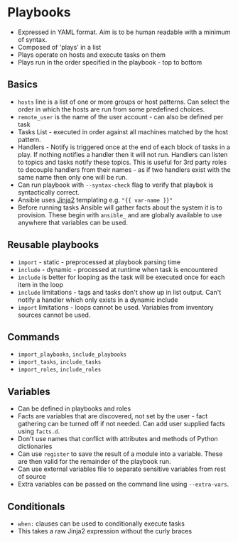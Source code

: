# Playbooks

* Expressed in YAML format. Aim is to be human readable with a minimum of syntax.
* Composed of 'plays' in a list
* Plays operate on hosts and execute tasks on them
* Plays run in the order specified in the playbook - top to bottom

## Basics

* `hosts` line is a list of one or more groups or host patterns. Can select the order in which the hosts are run from some predefined choices.
* `remote_user` is the name of the user account - can also be defined per task
* Tasks List - executed in order against all machines matched by the host pattern.
* Handlers - Notify is triggered once at the end of each block of tasks in a play. If nothing notifies a handler then it will not run. Handlers can listen to topics and tasks notify these topics. This is useful for 3rd party roles to decouple handlers from their names - as if two handlers exist with the same name then only one will be run.
* Can run playbook with `--syntax-check` flag to verify that playbok is syntactically correct.
* Ansible uses [Jinja2](http://jinja.pocoo.org/docs/2.10/) templating e.g. `"{{ var-name }}"`
* Before running tasks Ansible will gather facts about the system it is to provision. These begin with `ansible_` and are globally available to use anywhere that variables can be used.

## Reusable playbooks

* `import` - static - preprocessed at playbook parsing time
* `include` - dynamic - processed at runtime when task is encountered
* `include` is better for looping as the task will be executed once for each item in the loop
* `include` limitations - tags and tasks don't show up in list output. Can't notify a handler which only exists in a dynamic include
* `import` limitations - loops cannot be used. Variables from inventory sources cannot be used.

## Commands
* `import_playbooks`, `include_playbooks`
* `import_tasks`, `include_tasks`
* `import_roles`, `include_roles`

## Variables
* Can be defined in playbooks and roles
* Facts are variables that are discovered, not set by the user - fact gathering can be turned off if not needed. Can add user supplied facts using `facts.d`.
* Don't use names that conflict with attributes and methods of Python dictionaries
* Can use `register` to save the result of a module into a variable. These are then valid for the remainder of the playbook run.
* Can use external variables file to separate sensitive variables from rest of source
* Extra variables can be passed on the command line using `--extra-vars`.

## Conditionals
* `when:` clauses can be used to conditionally execute tasks
* This takes a raw Jinja2 expression without the curly braces
